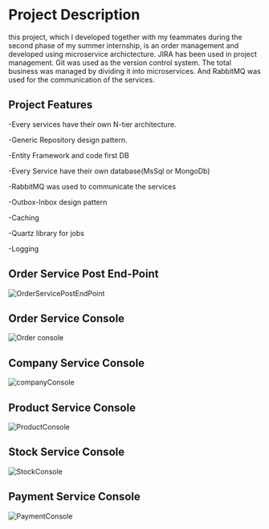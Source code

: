 <h1>Project Description</h1>
<p>this project, which I developed together with my teammates during the second phase of my summer internship, is an order management and developed using microservice archictecture. JIRA has been used in project management. Git was used as the version control system.
The total business was managed by dividing it into microservices. And RabbitMQ was used for the communication of the services.</p>

<h2>Project Features</h2>
<p>-Every services have their own N-tier architecture.</p>
<p>-Generic Repository design pattern.</p>
<p>-Entity Framework and code first DB</p>
<P>-Every Service have their own database(MsSql or MongoDb)</P>
<p>-RabbitMQ was used to communicate the services</p>
<p>-Outbox-Inbox design pattern</p>
<p>-Caching</p>
<p>-Quartz library for jobs</p>
<p>-Logging</p>


<h2>Order Service Post End-Point</h2>

![OrderServicePostEndPoint](https://github.com/user-attachments/assets/9963118f-b1a8-4987-8c70-bda32bc7d420)


<h2>Order Service Console</h2>

![Order console](https://github.com/user-attachments/assets/81a650a8-1140-4e64-9ffe-7f292275f1a7)


<h2>Company Service Console</h2>

![companyConsole](https://github.com/user-attachments/assets/08f43f3c-e3a4-43d1-97a2-72d568526c82)

<h2>Product Service Console</h2>

![ProductConsole](https://github.com/user-attachments/assets/3fda2908-c293-49f9-a11a-62081ce2e8fd)

<h2>Stock Service Console</h2>

![StockConsole](https://github.com/user-attachments/assets/458e7c64-8e38-40f5-9be4-385212664165)

<h2>Payment Service Console</h2>

![PaymentConsole](https://github.com/user-attachments/assets/0b7c3125-f18e-4956-87b1-8114eac62181)




